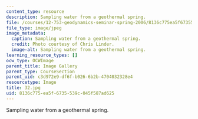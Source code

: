 ```yaml
---
content_type: resource
description: Sampling water from a geothermal spring.
file: /courses/12-753-geodynamics-seminar-spring-2006/8136c775ea5f6735539c045f587ad625_32.jpg
file_type: image/jpeg
image_metadata:
  caption: Sampling water from a geothermal spring.
  credit: Photo courtesy of Chris Linder.
  image-alt: Sampling water from a geothermal spring.
learning_resource_types: []
ocw_type: OCWImage
parent_title: Image Gallery
parent_type: CourseSection
parent_uid: c3d972e9-df6f-b026-6b2b-4704032328e4
resourcetype: Image
title: 32.jpg
uid: 8136c775-ea5f-6735-539c-045f587ad625
---
```

Sampling water from a geothermal spring.

